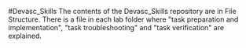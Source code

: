 #Devasc_Skills
The contents of the Devasc_Skills repository are in File Structure. There is a file in each lab folder where "task preparation and implementation", "task troubleshooting" and "task verification" are explained.

